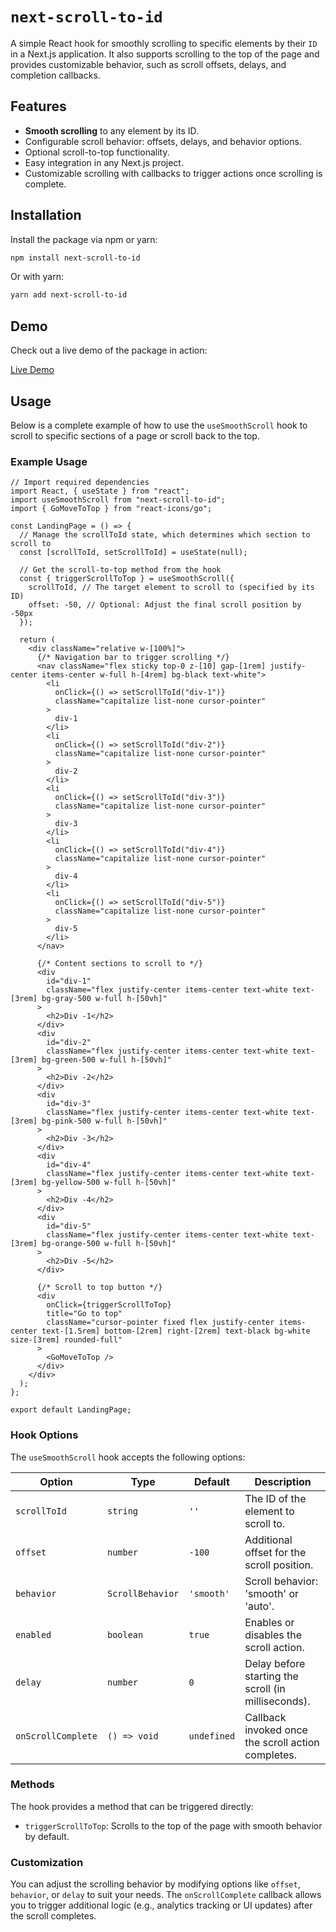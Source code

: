 # `next-scroll-to-id`

A simple React hook for smoothly scrolling to specific elements by their `ID` in a Next.js application. It also supports scrolling to the top of the page and provides customizable behavior, such as scroll offsets, delays, and completion callbacks.

## Features

- **Smooth scrolling** to any element by its ID.
- Configurable scroll behavior: offsets, delays, and behavior options.
- Optional scroll-to-top functionality.
- Easy integration in any Next.js project.
- Customizable scrolling with callbacks to trigger actions once scrolling is complete.

## Installation

Install the package via npm or yarn:

```bash
npm install next-scroll-to-id
```

Or with yarn:

```bash
yarn add next-scroll-to-id
```

## Demo

Check out a live demo of the package in action:

[Live Demo](https://next-scroll-to-id-demo.vercel.app/)

## Usage

Below is a complete example of how to use the `useSmoothScroll` hook to scroll to specific sections of a page or scroll back to the top.

### Example Usage

```tsx
// Import required dependencies
import React, { useState } from "react";
import useSmoothScroll from "next-scroll-to-id";
import { GoMoveToTop } from "react-icons/go";

const LandingPage = () => {
  // Manage the scrollToId state, which determines which section to scroll to
  const [scrollToId, setScrollToId] = useState(null);

  // Get the scroll-to-top method from the hook
  const { triggerScrollToTop } = useSmoothScroll({
    scrollToId, // The target element to scroll to (specified by its ID)
    offset: -50, // Optional: Adjust the final scroll position by -50px
  });

  return (
    <div className="relative w-[100%]">
      {/* Navigation bar to trigger scrolling */}
      <nav className="flex sticky top-0 z-[10] gap-[1rem] justify-center items-center w-full h-[4rem] bg-black text-white">
        <li
          onClick={() => setScrollToId("div-1")}
          className="capitalize list-none cursor-pointer"
        >
          div-1
        </li>
        <li
          onClick={() => setScrollToId("div-2")}
          className="capitalize list-none cursor-pointer"
        >
          div-2
        </li>
        <li
          onClick={() => setScrollToId("div-3")}
          className="capitalize list-none cursor-pointer"
        >
          div-3
        </li>
        <li
          onClick={() => setScrollToId("div-4")}
          className="capitalize list-none cursor-pointer"
        >
          div-4
        </li>
        <li
          onClick={() => setScrollToId("div-5")}
          className="capitalize list-none cursor-pointer"
        >
          div-5
        </li>
      </nav>

      {/* Content sections to scroll to */}
      <div
        id="div-1"
        className="flex justify-center items-center text-white text-[3rem] bg-gray-500 w-full h-[50vh]"
      >
        <h2>Div -1</h2>
      </div>
      <div
        id="div-2"
        className="flex justify-center items-center text-white text-[3rem] bg-green-500 w-full h-[50vh]"
      >
        <h2>Div -2</h2>
      </div>
      <div
        id="div-3"
        className="flex justify-center items-center text-white text-[3rem] bg-pink-500 w-full h-[50vh]"
      >
        <h2>Div -3</h2>
      </div>
      <div
        id="div-4"
        className="flex justify-center items-center text-white text-[3rem] bg-yellow-500 w-full h-[50vh]"
      >
        <h2>Div -4</h2>
      </div>
      <div
        id="div-5"
        className="flex justify-center items-center text-white text-[3rem] bg-orange-500 w-full h-[50vh]"
      >
        <h2>Div -5</h2>
      </div>

      {/* Scroll to top button */}
      <div
        onClick={triggerScrollToTop}
        title="Go to top"
        className="cursor-pointer fixed flex justify-center items-center text-[1.5rem] bottom-[2rem] right-[2rem] text-black bg-white size-[3rem] rounded-full"
      >
        <GoMoveToTop />
      </div>
    </div>
  );
};

export default LandingPage;
```

### Hook Options

The `useSmoothScroll` hook accepts the following options:

| Option             | Type             | Default     | Description                                         |
| ------------------ | ---------------- | ----------- | --------------------------------------------------- |
| `scrollToId`       | `string`         | `''`        | The ID of the element to scroll to.                 |
| `offset`           | `number`         | `-100`      | Additional offset for the scroll position.          |
| `behavior`         | `ScrollBehavior` | `'smooth'`  | Scroll behavior: 'smooth' or 'auto'.                |
| `enabled`          | `boolean`        | `true`      | Enables or disables the scroll action.              |
| `delay`            | `number`         | `0`         | Delay before starting the scroll (in milliseconds). |
| `onScrollComplete` | `() => void`     | `undefined` | Callback invoked once the scroll action completes.  |

### Methods

The hook provides a method that can be triggered directly:

- `triggerScrollToTop`: Scrolls to the top of the page with smooth behavior by default.

### Customization

You can adjust the scrolling behavior by modifying options like `offset`, `behavior`, or `delay` to suit your needs. The `onScrollComplete` callback allows you to trigger additional logic (e.g., analytics tracking or UI updates) after the scroll completes.
